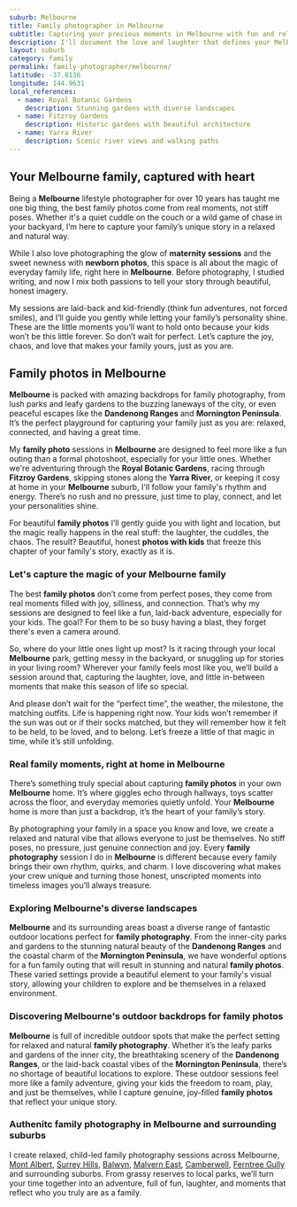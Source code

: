 ```yaml
---
suburb: Melbourne
title: Family photographer in Melbourne
subtitle: Capturing your precious moments in Melbourne with fun and relaxed family photos
description: I'll document the love and laughter that defines your Melbourne family, either at home or in one of Melbourne's many beautiful outdoor spaces.
layout: suburb
category: family
permalink: family-photographer/melbourne/
latitude: -37.8136
longitude: 144.9631
local_references:
  - name: Royal Botanic Gardens
    description: Stunning gardens with diverse landscapes
  - name: Fitzroy Gardens
    description: Historic gardens with beautiful architecture
  - name: Yarra River
    description: Scenic river views and walking paths
---
```


## Your Melbourne family, captured with heart

Being a **Melbourne** lifestyle photographer for over 10 years has taught me one big thing, the best family photos come from real moments, not stiff poses. Whether it's a quiet cuddle on the couch or a wild game of chase in your backyard, I’m here to capture your family’s unique story in a relaxed and natural way.

While I also love photographing the glow of **maternity sessions** and the sweet newness with **newborn photos**, this space is all about the magic of everyday family life, right here in **Melbourne**. Before photography, I studied writing, and now I mix both passions to tell your story through beautiful, honest imagery.

My sessions are laid-back and kid-friendly (think fun adventures, not forced smiles), and I’ll guide you gently while letting your family’s personality shine. These are the little moments you’ll want to hold onto because your kids won’t be this little forever. So don’t wait for perfect. Let’s capture the joy, chaos, and love that makes your family yours, just as you are.

## Family photos in Melbourne

**Melbourne** is packed with amazing backdrops for family photography, from lush parks and leafy gardens to the buzzing laneways of the city, or even peaceful escapes like the **Dandenong Ranges** and **Mornington Peninsula**. It’s the perfect playground for capturing your family just as you are: relaxed, connected, and having a great time.

My **family photo** sessions in **Melbourne** are designed to feel more like a fun outing than a formal photoshoot, especially for your little ones. Whether we're adventuring through the **Royal Botanic Gardens**, racing through **Fitzroy Gardens**, skipping stones along the **Yarra River**, or keeping it cosy at home in your **Melbourne** suburb, I'll follow your family's rhythm and energy. There’s no rush and no pressure, just time to play, connect, and let your personalities shine.

For beautiful **family photos** I’ll gently guide you with light and location, but the magic really happens in the real stuff: the laughter, the cuddles, the chaos. The result? Beautiful, honest **photos with kids** that freeze this chapter of your family's story, exactly as it is.

### Let's capture the magic of your Melbourne family

The best **family photos** don’t come from perfect poses, they come from real moments filled with joy, silliness, and connection. That’s why my sessions are designed to feel like a fun, laid-back adventure, especially for your kids. The goal? For them to be so busy having a blast, they forget there's even a camera around.

So, where do your little ones light up most? Is it racing through your local **Melbourne** park, getting messy in the backyard, or snuggling up for stories in your living room? Wherever your family feels most like you, we’ll build a session around that, capturing the laughter, love, and little in-between moments that make this season of life so special.

And please don’t wait for the “perfect time”, the weather, the milestone, the matching outfits. Life is happening right now. Your kids won’t remember if the sun was out or if their socks matched, but they will remember how it felt to be held, to be loved, and to belong. Let’s freeze a little of that magic in time, while it’s still unfolding.

### Real family moments, right at home in Melbourne

There’s something truly special about capturing **family photos** in your own **Melbourne** home. It’s where giggles echo through hallways, toys scatter across the floor, and everyday memories quietly unfold. Your **Melbourne** home is more than just a backdrop, it’s the heart of your family’s story.

By photographing your family in a space you know and love, we create a relaxed and natural vibe that allows everyone to just be themselves. No stiff poses, no pressure, just genuine connection and joy. Every **family photography** session I do in **Melbourne** is different because every family brings their own rhythm, quirks, and charm. I love discovering what makes your crew unique and turning those honest, unscripted moments into timeless images you’ll always treasure.

### Exploring Melbourne's diverse landscapes

**Melbourne** and its surrounding areas boast a diverse range of fantastic outdoor locations perfect for **family photography**. From the inner-city parks and gardens to the stunning natural beauty of the **Dandenong Ranges** and the coastal charm of the **Mornington Peninsula**, we have wonderful options for a fun family outing that will result in stunning and natural **family photos**. These varied settings provide a beautiful element to your family's visual story, allowing your children to explore and be themselves in a relaxed environment.

### Discovering Melbourne's outdoor backdrops for family photos

**Melbourne** is full of incredible outdoor spots that make the perfect setting for relaxed and natural **family photography**. Whether it’s the leafy parks and gardens of the inner city, the breathtaking scenery of the **Dandenong Ranges**, or the laid-back coastal vibes of the **Mornington Peninsula**, there’s no shortage of beautiful locations to explore. These outdoor sessions feel more like a family adventure, giving your kids the freedom to roam, play, and just be themselves, while I capture genuine, joy-filled **family photos** that reflect your unique story.

### Authenitc family photography in Melbourne and surrounding suburbs

I create relaxed, child-led family photography sessions across Melbourne, [Mont Albert](/family-photographer/mont-albert/), [Surrey Hills](/family-photographer/surrey-hills/), [Balwyn](/family-photographer/balwyn/), [Malvern East](/family-photographer/malvern-east/), [Camberwell](/family-photographer/camberwell/), [Ferntree Gully](/family-photographer/ferntree-gully/) and surrounding suburbs. From grassy reserves to local parks, we’ll turn your time together into an adventure, full of fun, laughter, and moments that reflect who you truly are as a family.
